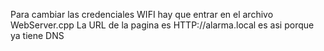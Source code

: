 Para cambiar las credenciales WIFI hay que entrar en el archivo WebServer.cpp
La URL de la pagina es HTTP://alarma.local   es asi porque ya tiene DNS
